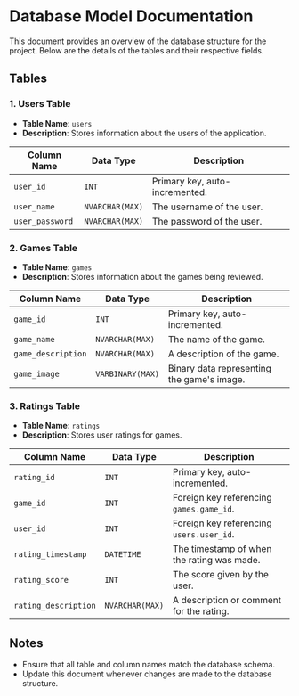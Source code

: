 # Database Model Documentation

This document provides an overview of the database structure for the project. Below are the details of the tables and their respective fields.

## Tables

### 1. Users Table
- **Table Name**: `users`
- **Description**: Stores information about the users of the application.

| Column Name   | Data Type      | Description                       |
|---------------|----------------|-----------------------------------|
| `user_id`     | `INT`          | Primary key, auto-incremented.    |
| `user_name`   | `NVARCHAR(MAX)`| The username of the user.         |
| `user_password`| `NVARCHAR(MAX)`| The password of the user.         |

### 2. Games Table
- **Table Name**: `games`
- **Description**: Stores information about the games being reviewed.

| Column Name       | Data Type        | Description                                |
|-------------------|------------------|--------------------------------------------|
| `game_id`         | `INT`            | Primary key, auto-incremented.             |
| `game_name`       | `NVARCHAR(MAX)`  | The name of the game.                      |
| `game_description`| `NVARCHAR(MAX)`  | A description of the game.                 |
| `game_image`      | `VARBINARY(MAX)` | Binary data representing the game's image. |

### 3. Ratings Table
- **Table Name**: `ratings`
- **Description**: Stores user ratings for games.

| Column Name         | Data Type      | Description                                |
|---------------------|----------------|--------------------------------------------|
| `rating_id`         | `INT`          | Primary key, auto-incremented.             |
| `game_id`           | `INT`          | Foreign key referencing `games.game_id`.   |
| `user_id`           | `INT`          | Foreign key referencing `users.user_id`.   |
| `rating_timestamp`  | `DATETIME`     | The timestamp of when the rating was made. |
| `rating_score`      | `INT`          | The score given by the user.               |
| `rating_description`| `NVARCHAR(MAX)`| A description or comment for the rating.   |

## Notes
- Ensure that all table and column names match the database schema.
- Update this document whenever changes are made to the database structure.